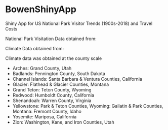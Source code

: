 # BowenShinyApp
Shiny App for US National Park Visitor Trends (1900s-2018) and Travel Costs

National Park Visitation Data obtained from:

Climate Data obtained from:

Climate data was obtained at the county scale
- Arches: Grand County, Utah
- Badlands: Pennington County, South Dakota
- Channel Islands: Santa Barbara & Ventura Counties, California
- Glacier: Flathead & Glacier Counties, Montana
- Grand Teton: Teton County, Wyoming
- Redwood: Humboldt County, California
- Shenandoah: Warren County, Virginia
- Yellowstone: Park & Teton Counties, Wyoming: Gallatin & Park Counties, Montana: Fremont County, Idaho
- Yosemite: Mariposa, California
- Zion: Washington, Kane, and Iron Counties, Utah
